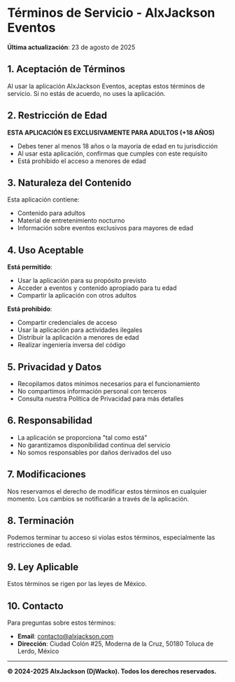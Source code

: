 # Términos de Servicio - AlxJackson Eventos

**Última actualización**: 23 de agosto de 2025

## 1. Aceptación de Términos

Al usar la aplicación AlxJackson Eventos, aceptas estos términos de servicio. Si no estás de acuerdo, no uses la aplicación.

## 2. Restricción de Edad

**ESTA APLICACIÓN ES EXCLUSIVAMENTE PARA ADULTOS (+18 AÑOS)**

- Debes tener al menos 18 años o la mayoría de edad en tu jurisdicción
- Al usar esta aplicación, confirmas que cumples con este requisito
- Está prohibido el acceso a menores de edad

## 3. Naturaleza del Contenido

Esta aplicación contiene:
- Contenido para adultos
- Material de entretenimiento nocturno
- Información sobre eventos exclusivos para mayores de edad

## 4. Uso Aceptable

**Está permitido**:
- Usar la aplicación para su propósito previsto
- Acceder a eventos y contenido apropiado para tu edad
- Compartir la aplicación con otros adultos

**Está prohibido**:
- Compartir credenciales de acceso
- Usar la aplicación para actividades ilegales
- Distribuir la aplicación a menores de edad
- Realizar ingeniería inversa del código

## 5. Privacidad y Datos

- Recopilamos datos mínimos necesarios para el funcionamiento
- No compartimos información personal con terceros
- Consulta nuestra Política de Privacidad para más detalles

## 6. Responsabilidad

- La aplicación se proporciona "tal como está"
- No garantizamos disponibilidad continua del servicio
- No somos responsables por daños derivados del uso

## 7. Modificaciones

Nos reservamos el derecho de modificar estos términos en cualquier momento. Los cambios se notificarán a través de la aplicación.

## 8. Terminación

Podemos terminar tu acceso si violas estos términos, especialmente las restricciones de edad.

## 9. Ley Aplicable

Estos términos se rigen por las leyes de México.

## 10. Contacto

Para preguntas sobre estos términos:
- **Email**: contacto@alxjackson.com
- **Dirección**: Ciudad Colón #25, Moderna de la Cruz, 50180 Toluca de Lerdo, México

---
**© 2024-2025 AlxJackson (DjWacko). Todos los derechos reservados.**
